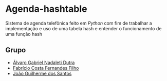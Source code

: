 # **Agenda-hashtable**

Sistema de agenda telefônica feito em *Python* com fim de trabalhar a implementação e uso de uma tabela hash e entender o funcionamento de uma função hash

## Grupo

* [Álvaro Gabriel Nadaleti Dutra](https://github.com/AlvaroDutra)
* [Fabrício Costa Fernandes Filho](https://github.com/fabriciocosta77)
* [João Guilherme dos Santos](https://github.com/JoaoGuilherme2909)  

